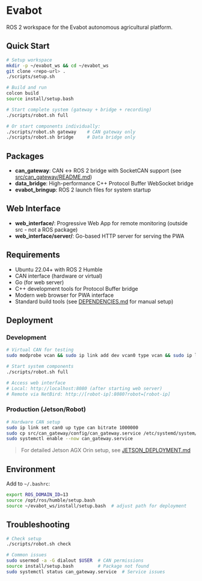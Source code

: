 # Evabot

ROS 2 workspace for the Evabot autonomous agricultural platform.

## Quick Start

```bash
# Setup workspace
mkdir -p ~/evabot_ws && cd ~/evabot_ws
git clone <repo-url> .
./scripts/setup.sh

# Build and run
colcon build
source install/setup.bash

# Start complete system (gateway + bridge + recording)
./scripts/robot.sh full

# Or start components individually:
./scripts/robot.sh gateway    # CAN gateway only
./scripts/robot.sh bridge     # Data bridge only
```

## Packages

- **can_gateway**: CAN ↔ ROS 2 bridge with SocketCAN support (see [src/can_gateway/README.md](src/can_gateway/README.md))
- **data_bridge**: High-performance C++ Protocol Buffer WebSocket bridge
- **evabot_bringup**: ROS 2 launch files for system startup

## Web Interface

- **web_interface/**: Progressive Web App for remote monitoring (outside src - not a ROS package)
- **web_interface/server/**: Go-based HTTP server for serving the PWA

## Requirements

- Ubuntu 22.04+ with ROS 2 Humble
- CAN interface (hardware or virtual) 
- Go (for web server)
- C++ development tools for Protocol Buffer bridge
- Modern web browser for PWA interface
- Standard build tools (see [DEPENDENCIES.md](DEPENDENCIES.md) for manual setup)

## Deployment

### Development
```bash
# Virtual CAN for testing
sudo modprobe vcan && sudo ip link add dev vcan0 type vcan && sudo ip link set up vcan0

# Start system components
./scripts/robot.sh full

# Access web interface
# Local: http://localhost:8080 (after starting web server)
# Remote via NetBird: http://[robot-ip]:8080?robot=[robot-ip]
```

### Production (Jetson/Robot)
```bash
# Hardware CAN setup
sudo ip link set can0 up type can bitrate 1000000
sudo cp src/can_gateway/config/can_gateway.service /etc/systemd/system/
sudo systemctl enable --now can_gateway.service
```

> For detailed Jetson AGX Orin setup, see [JETSON_DEPLOYMENT.md](JETSON_DEPLOYMENT.md)

## Environment

Add to `~/.bashrc`:
```bash
export ROS_DOMAIN_ID=13
source /opt/ros/humble/setup.bash
source ~/evabot_ws/install/setup.bash  # adjust path for deployment
```

## Troubleshooting

```bash
# Check setup
./scripts/robot.sh check

# Common issues
sudo usermod -a -G dialout $USER  # CAN permissions
source install/setup.bash         # Package not found
sudo systemctl status can_gateway.service  # Service issues
```
